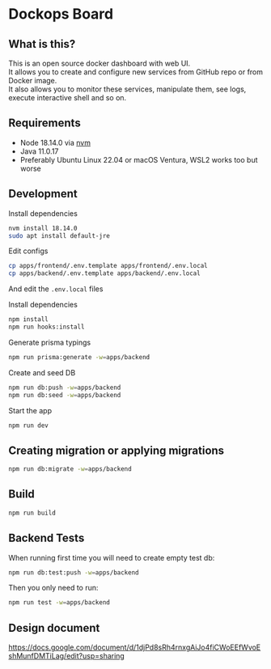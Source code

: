 # Dockops Board

## What is this?

This is an open source docker dashboard with web UI.  
It allows you to create and configure new services from GitHub repo or from Docker image.  
It also allows you to monitor these services, manipulate them, see logs, execute interactive shell and so on.

## Requirements

- Node 18.14.0 via [nvm](https://github.com/nvm-sh/nvm)
- Java 11.0.17
- Preferably Ubuntu Linux 22.04 or macOS Ventura, WSL2 works too but worse

## Development

Install dependencies

```bash
nvm install 18.14.0
sudo apt install default-jre
```

Edit configs

```bash
cp apps/frontend/.env.template apps/frontend/.env.local
cp apps/backend/.env.template apps/backend/.env.local
```

And edit the `.env.local` files

Install dependencies

```bash
npm install
npm run hooks:install
```

Generate prisma typings

```bash
npm run prisma:generate -w=apps/backend
```

Create and seed DB

```bash
npm run db:push -w=apps/backend
npm run db:seed -w=apps/backend
```

Start the app

```bash
npm run dev
```

## Creating migration or applying migrations

```bash
npm run db:migrate -w=apps/backend
```

## Build

```bash
npm run build
```

## Backend Tests

When running first time you will need to create empty test db:

```bash
npm run db:test:push -w=apps/backend
```

Then you only need to run:

```bash
npm run test -w=apps/backend
```

## Design document

https://docs.google.com/document/d/1djPd8sRh4rnxgAiJo4fiCWoEEfWvoEshMunfDMTiLag/edit?usp=sharing

